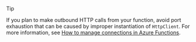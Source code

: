 > [!TIP]
>
> If you plan to make outbound HTTP calls from your function, avoid port exhaustion that can be caused by improper instantiation of `HttpClient`. For more information, see [How to manage connections in Azure Functions](../articles/azure-functions/manage-connections.md).
